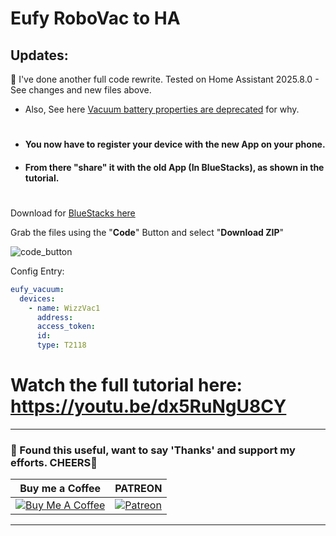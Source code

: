 # Eufy RoboVac to HA

## Updates:
🥳 I've done another full code rewrite. Tested on Home Assistant 2025.8.0 - See changes and new files above.
- Also, See here [Vacuum battery properties are deprecated](https://developers.home-assistant.io/blog/2025/07/02/vacuum-battery-properties-deprecated/) for why.
#
- #### You now have to register your device with the new App on your phone.
- #### From there "share" it with the old App (In BlueStacks), as shown in the tutorial.
#
Download for [BlueStacks here](https://www.bluestacks.com/)

Grab the files using the "**Code**" Button and select "**Download ZIP**"

![code_button](https://user-images.githubusercontent.com/51385971/135938718-13bb186b-e18d-47f7-8e08-269cc2a904be.jpg)

Config Entry:
``` yaml
eufy_vacuum:
  devices:
    - name: WizzVac1
      address: 
      access_token: 
      id: 
      type: T2118
```


# Watch the full tutorial here: https://youtu.be/dx5RuNgU8CY 

---
### 🤝 Found this useful, want to say 'Thanks' and support my efforts. CHEERS🍺
| Buy me a Coffee | PATREON |
|-----------------|---------|
| [![Buy Me A Coffee](https://img.shields.io/badge/Buy%20Me%20A%20Coffee-donate-yellow.svg?style=flat-square&logo=buy-me-a-coffee)](https://www.buymeacoffee.com/3ative) | [![Patreon](https://img.shields.io/badge/Patreon-support-red.svg?style=flat-square&logo=patreon)](https://www.patreon.com/3ative) |
---
